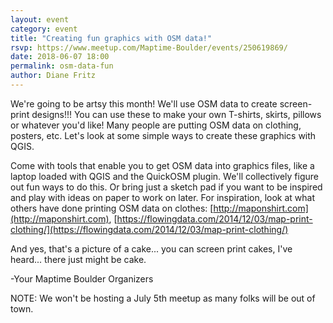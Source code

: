 ```yaml
---
layout: event
category: event
title: "Creating fun graphics with OSM data!"
rsvp: https://www.meetup.com/Maptime-Boulder/events/250619869/
date: 2018-06-07 18:00
permalink: osm-data-fun
author: Diane Fritz
---
```


We're going to be artsy this month! We'll use OSM data to create screen-print designs!!! You can use these to make your own T-shirts, skirts, pillows or whatever you'd like! Many people are putting OSM data on clothing, posters, etc. Let's look at some simple ways to create these graphics with QGIS.

Come with tools that enable you to get OSM data into graphics files, like a laptop loaded with QGIS and the QuickOSM plugin. We'll collectively figure out fun ways to do this. Or bring just a sketch pad if you want to be inspired and play with ideas on paper to work on later. For inspiration, look at what others have done printing OSM data on clothes: [http://maponshirt.com](http://maponshirt.com), [https://flowingdata.com/2014/12/03/map-print-clothing/](https://flowingdata.com/2014/12/03/map-print-clothing/)

And yes, that's a picture of a cake... you can screen print cakes, I've heard... there just might be cake.

-Your Maptime Boulder Organizers

NOTE: We won't be hosting a July 5th meetup as many folks will be out of town.